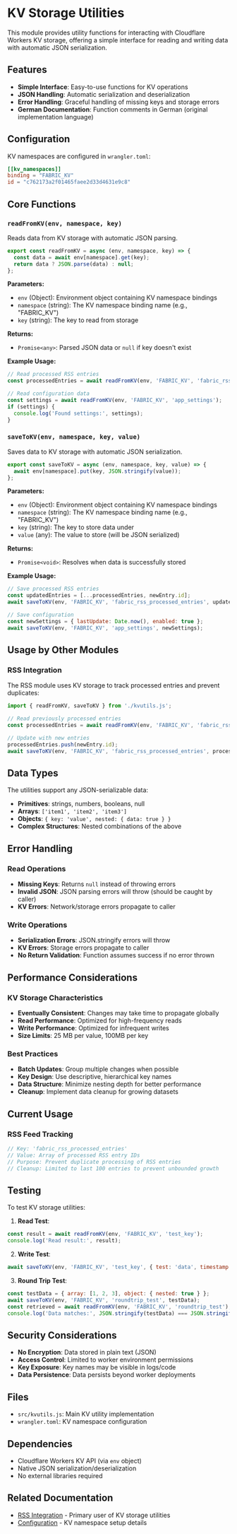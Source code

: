 # KV Storage Utilities

This module provides utility functions for interacting with Cloudflare Workers KV storage, offering a simple interface for reading and writing data with automatic JSON serialization.

## Features

- **Simple Interface**: Easy-to-use functions for KV operations
- **JSON Handling**: Automatic serialization and deserialization
- **Error Handling**: Graceful handling of missing keys and storage errors
- **German Documentation**: Function comments in German (original implementation language)

## Configuration

KV namespaces are configured in `wrangler.toml`:

```toml
[[kv_namespaces]]
binding = "FABRIC_KV"
id = "c762173a2f01465faee2d33d4631e9c8"
```

## Core Functions

### `readFromKV(env, namespace, key)`

Reads data from KV storage with automatic JSON parsing.

```javascript
export const readFromKV = async (env, namespace, key) => {
  const data = await env[namespace].get(key);
  return data ? JSON.parse(data) : null;
};
```

**Parameters:**
- `env` (Object): Environment object containing KV namespace bindings
- `namespace` (string): The KV namespace binding name (e.g., "FABRIC_KV")
- `key` (string): The key to read from storage

**Returns:**
- `Promise<any>`: Parsed JSON data or `null` if key doesn't exist

**Example Usage:**
```javascript
// Read processed RSS entries
const processedEntries = await readFromKV(env, 'FABRIC_KV', 'fabric_rss_processed_entries') || [];

// Read configuration data
const settings = await readFromKV(env, 'FABRIC_KV', 'app_settings');
if (settings) {
  console.log('Found settings:', settings);
}
```

### `saveToKV(env, namespace, key, value)`

Saves data to KV storage with automatic JSON serialization.

```javascript
export const saveToKV = async (env, namespace, key, value) => {
  await env[namespace].put(key, JSON.stringify(value));
};
```

**Parameters:**
- `env` (Object): Environment object containing KV namespace bindings
- `namespace` (string): The KV namespace binding name (e.g., "FABRIC_KV")
- `key` (string): The key to store data under
- `value` (any): The value to store (will be JSON serialized)

**Returns:**
- `Promise<void>`: Resolves when data is successfully stored

**Example Usage:**
```javascript
// Save processed RSS entries
const updatedEntries = [...processedEntries, newEntry.id];
await saveToKV(env, 'FABRIC_KV', 'fabric_rss_processed_entries', updatedEntries);

// Save configuration
const newSettings = { lastUpdate: Date.now(), enabled: true };
await saveToKV(env, 'FABRIC_KV', 'app_settings', newSettings);
```

## Usage by Other Modules

### RSS Integration
The RSS module uses KV storage to track processed entries and prevent duplicates:

```javascript
import { readFromKV, saveToKV } from './kvutils.js';

// Read previously processed entries
const processedEntries = await readFromKV(env, 'FABRIC_KV', 'fabric_rss_processed_entries') || [];

// Update with new entries
processedEntries.push(newEntry.id);
await saveToKV(env, 'FABRIC_KV', 'fabric_rss_processed_entries', processedEntries);
```

## Data Types

The utilities support any JSON-serializable data:

- **Primitives**: strings, numbers, booleans, null
- **Arrays**: `['item1', 'item2', 'item3']`
- **Objects**: `{ key: 'value', nested: { data: true } }`
- **Complex Structures**: Nested combinations of the above

## Error Handling

### Read Operations
- **Missing Keys**: Returns `null` instead of throwing errors
- **Invalid JSON**: JSON parsing errors will throw (should be caught by caller)
- **KV Errors**: Network/storage errors propagate to caller

### Write Operations  
- **Serialization Errors**: JSON.stringify errors will throw
- **KV Errors**: Storage errors propagate to caller
- **No Return Validation**: Function assumes success if no error thrown

## Performance Considerations

### KV Storage Characteristics
- **Eventually Consistent**: Changes may take time to propagate globally
- **Read Performance**: Optimized for high-frequency reads
- **Write Performance**: Optimized for infrequent writes
- **Size Limits**: 25 MB per value, 100MB per key

### Best Practices
- **Batch Updates**: Group multiple changes when possible
- **Key Design**: Use descriptive, hierarchical key names
- **Data Structure**: Minimize nesting depth for better performance
- **Cleanup**: Implement data cleanup for growing datasets

## Current Usage

### RSS Feed Tracking
```javascript
// Key: 'fabric_rss_processed_entries'
// Value: Array of processed RSS entry IDs
// Purpose: Prevent duplicate processing of RSS entries
// Cleanup: Limited to last 100 entries to prevent unbounded growth
```

## Testing

To test KV storage utilities:

1. **Read Test**: 
```javascript
const result = await readFromKV(env, 'FABRIC_KV', 'test_key');
console.log('Read result:', result);
```

2. **Write Test**:
```javascript
await saveToKV(env, 'FABRIC_KV', 'test_key', { test: 'data', timestamp: Date.now() });
```

3. **Round Trip Test**:
```javascript
const testData = { array: [1, 2, 3], object: { nested: true } };
await saveToKV(env, 'FABRIC_KV', 'roundtrip_test', testData);
const retrieved = await readFromKV(env, 'FABRIC_KV', 'roundtrip_test');
console.log('Data matches:', JSON.stringify(testData) === JSON.stringify(retrieved));
```

## Security Considerations

- **No Encryption**: Data stored in plain text (JSON)
- **Access Control**: Limited to worker environment permissions
- **Key Exposure**: Key names may be visible in logs/code
- **Data Persistence**: Data persists beyond worker deployments

## Files

- `src/kvutils.js`: Main KV utility implementation
- `wrangler.toml`: KV namespace configuration

## Dependencies

- Cloudflare Workers KV API (via `env` object)
- Native JSON serialization/deserialization
- No external libraries required

## Related Documentation

- [RSS Integration](RSS_INTEGRATION.md) - Primary user of KV storage utilities
- [Configuration](README.md#configuration) - KV namespace setup details